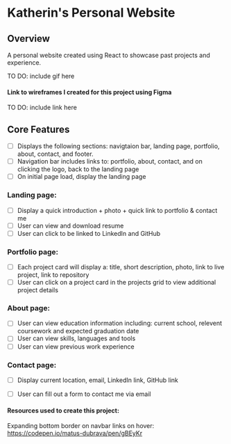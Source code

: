 # Katherin's Personal Website 

## Overview

A personal website created using React to showcase past projects and experience. 

TO DO: include gif here


#### Link to wireframes I created for this project using Figma
TO DO: include link here


## Core Features
- [ ] Displays the following sections: navigtaion bar, landing page, portfolio, about, contact, and footer.
- [ ] Navigation bar includes links to: portfolio, about, contact, and on clicking the logo, back to the landing page
- [ ] On initial page load, display the landing page

### Landing page:
- [ ] Display a quick introduction + photo + quick link to portfolio & contact me 
- [ ] User can view and download resume
- [ ] User can click to be linked to LinkedIn and GitHub 

### Portfolio page:
- [ ] Each project card will display a: title, short description, photo, link to live project, link to repository 
- [ ] User can click on a project card in the projects grid to view additional project details

### About page: 
- [ ] User can view education information including: current school, relevent coursework and expected graduation date
- [ ] User can view skills, languages and tools
- [ ] User can view previous work experience 

### Contact page: 
- [ ] Display current location, email, LinkedIn link, GitHub link
- [ ] User can fill out a form to contact me via email



#### Resources used to create this project: 

Expanding bottom border on navbar links on hover:
https://codepen.io/matus-dubrava/pen/gBEyKr

